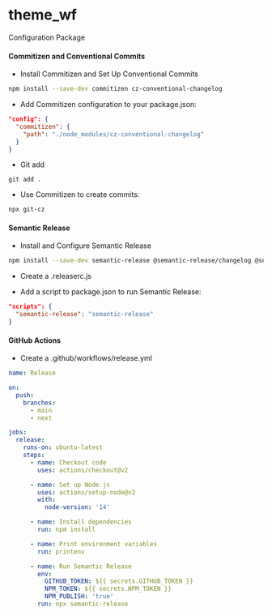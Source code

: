 # theme_wf
Configuration Package

#### Commitizen and Conventional Commits
- Install Commitizen and Set Up Conventional Commits

```bash
npm install --save-dev commitizen cz-conventional-changelog
```

- Add Commitizen configuration to your package.json:

```json
"config": {
  "commitizen": {
    "path": "./node_modules/cz-conventional-changelog"
  }
}
```

- Git add

```git
git add .
```

- Use Commitizen to create commits:

```bash
npx git-cz
```

#### Semantic Release

-  Install and Configure Semantic Release

```bash
npm install --save-dev semantic-release @semantic-release/changelog @semantic-release/git @semantic-release/github @semantic-release/npm @semantic-release/commit-analyzer @semantic-release/release-notes-generator
```

- Create a .releaserc.js

- Add a script to package.json to run Semantic Release:

```json
"scripts": {
  "semantic-release": "semantic-release"
}
```

#### GitHub Actions

- Create a .github/workflows/release.yml 

```yaml
name: Release

on:
  push:
    branches:
      - main
      - next

jobs:
  release:
    runs-on: ubuntu-latest
    steps:
      - name: Checkout code
        uses: actions/checkout@v2

      - name: Set up Node.js
        uses: actions/setup-node@v2
        with:
          node-version: '14'

      - name: Install dependencies
        run: npm install

      - name: Print environment variables
        run: printenv

      - name: Run Semantic Release
        env:
          GITHUB_TOKEN: ${{ secrets.GITHUB_TOKEN }}
          NPM_TOKEN: ${{ secrets.NPM_TOKEN }}
          NPM_PUBLISH: 'true'
        run: npx semantic-release

```